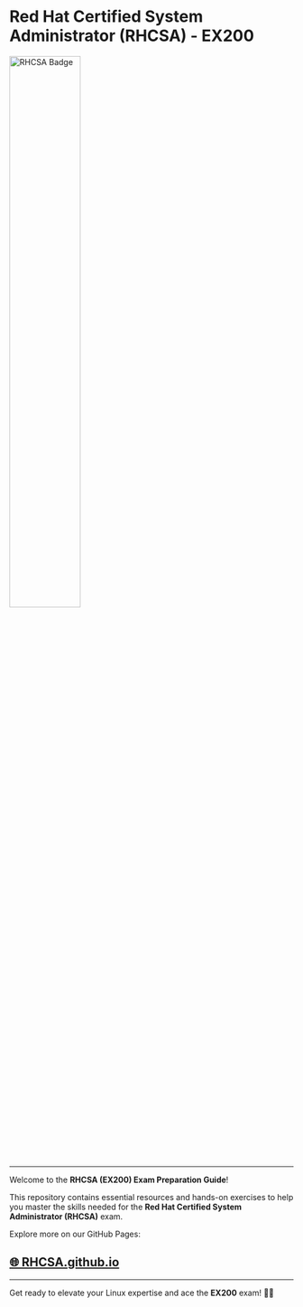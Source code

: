 # Red Hat Certified System Administrator (RHCSA) - EX200

 <img src="https://images.credly.com/size/340x340/images/572de0ba-2c59-4816-a59d-b0e1687e45ee/image.png" alt="RHCSA Badge" style="width:50%; height:auto;">


---

Welcome to the **RHCSA (EX200) Exam Preparation Guide**!

This repository contains essential resources and hands-on exercises to help you master the skills needed for the **Red Hat Certified System Administrator (RHCSA)** exam.

Explore more on our GitHub Pages:

## [🌐 RHCSA.github.io](https://RHCSA.github.io)

---

Get ready to elevate your Linux expertise and ace the **EX200** exam! 💪🎯
